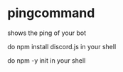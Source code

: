 # pingcommand
shows the ping of your bot



do npm install discord.js in your shell




do npm -y init in your shell
